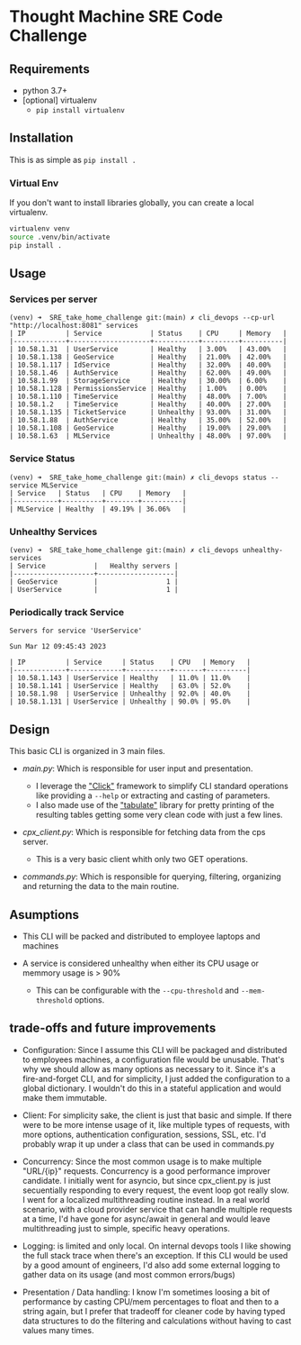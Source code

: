 # Thought Machine SRE Code Challenge

## Requirements

- python 3.7+
- [optional] virtualenv
    - `pip install virtualenv`

## Installation

This is as simple as `pip install . `

### Virtual Env

If you don't want to install libraries globally, you can create a local virtualenv.

```bash
virtualenv venv
source .venv/bin/activate
pip install .
```

## Usage

### Services per server

```
(venv) ➜  SRE_take_home_challenge git:(main) ✗ cli_devops --cp-url "http://localhost:8081" services
| IP          | Service            | Status    | CPU     | Memory   |
|-------------+--------------------+-----------+---------+----------|
| 10.58.1.31  | UserService        | Healthy   | 3.00%   | 43.00%   |
| 10.58.1.138 | GeoService         | Healthy   | 21.00%  | 42.00%   |
| 10.58.1.117 | IdService          | Healthy   | 32.00%  | 40.00%   |
| 10.58.1.46  | AuthService        | Healthy   | 62.00%  | 49.00%   |
| 10.58.1.99  | StorageService     | Healthy   | 30.00%  | 6.00%    |
| 10.58.1.128 | PermissionsService | Healthy   | 1.00%   | 0.00%    |
| 10.58.1.110 | TimeService        | Healthy   | 48.00%  | 7.00%    |
| 10.58.1.2   | TimeService        | Healthy   | 40.00%  | 27.00%   |
| 10.58.1.135 | TicketService      | Unhealthy | 93.00%  | 31.00%   |
| 10.58.1.88  | AuthService        | Healthy   | 35.00%  | 52.00%   |
| 10.58.1.108 | GeoService         | Healthy   | 19.00%  | 29.00%   |
| 10.58.1.63  | MLService          | Unhealthy | 48.00%  | 97.00%   |
```

### Service Status
```
(venv) ➜  SRE_take_home_challenge git:(main) ✗ cli_devops status --service MLService                
| Service   | Status   | CPU    | Memory   |
|-----------+----------+--------+----------|
| MLService | Healthy  | 49.19% | 36.06%   |
```

### Unhealthy Services
```
(venv) ➜  SRE_take_home_challenge git:(main) ✗ cli_devops unhealthy-services
| Service            |   Healthy servers |
|--------------------+-------------------|
| GeoService         |                 1 |
| UserService        |                 1 |
```

### Periodically track Service
```
Servers for service 'UserService'

Sun Mar 12 09:45:43 2023

| IP          | Service     | Status    | CPU   | Memory   |
|-------------+-------------+-----------+-------+----------|
| 10.58.1.143 | UserService | Healthy   | 11.0% | 11.0%    |
| 10.58.1.141 | UserService | Healthy   | 63.0% | 52.0%    |
| 10.58.1.98  | UserService | Unhealthy | 92.0% | 40.0%    |
| 10.58.1.131 | UserService | Unhealthy | 90.0% | 95.0%    |
```

## Design

This basic CLI is organized in 3 main files.

- *main.py*: Which is responsible for user input and presentation. 
    - I leverage the ["Click"](asd) framework to simplify CLI standard operations like providing a `--help` or extracting and casting of parameters.
    - I also made use of the ["tabulate"](url) library for pretty printing of the resulting tables getting some very clean code with just a few lines.

- *cpx_client.py*: Which is responsible for fetching data from the cps server.
    - This is a very basic client whith only two GET operations.

- *commands.py*: Which is responsible for querying, filtering, organizing and returning the data to the main routine.


## Asumptions

- This CLI will be packed and distributed to employee laptops and machines

- A service is considered unhealthy when either its CPU usage or memmory usage is > 90%
    - This can be configurable with the `--cpu-threshold` and `--mem-threshold` options.


## trade-offs and future improvements

- Configuration: Since I assume this CLI will be packaged and distributed to employees machines, a configuration file would be unusable. That's why we should allow as many options as necessary to it. Since it's a fire-and-forget CLI, and for simplicity, I just added the configuration to a global dictionary. I wouldn't do this in a stateful application and would make them immutable.

- Client: For simplicity sake, the client is just that basic and simple. If there were to be more intense usage of it, like multiple types of requests, with more options, authentication configuration, sessions, SSL, etc. I'd probably wrap it up under a class that can be used in commands.py

- Concurrency: Since the most common usage is to make multiple "URL/{ip}" requests. Concurrency is a good performance improver candidate. I initially went for asyncio, but since cpx_client.py is just secuentially responding to every request, the event loop got really slow. I went for a localized multithreading routine instead. In a real world scenario, with a cloud provider service that can handle multiple requests at a time, I'd have gone for async/await in general and would leave multithreading just to simple, specific heavy operations.

- Logging: is limited and only local. On internal devops tools I like showing the full stack trace when there's an exception. If this CLI would be used by a good amount of engineers, I'd also add some external logging to gather data on its usage (and most common errors/bugs)

- Presentation / Data handling: I know I'm sometimes loosing a bit of performance by casting CPU/mem percentages to float and then to a string again, but I prefer that tradeoff for cleaner code by having typed data structures to do the filtering and calculations without having to cast values many times.